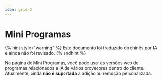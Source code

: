 ```yaml
---
icon: grid-2
---
```

# Mini Programas


{% hint style="warning" %}
Este documento foi traduzido do chinês por IA e ainda não foi revisado.
{% endhint %}




Na página de Mini Programas, você pode usar as versões web de programas relacionados a IA de vários provedores dentro do cliente. Atualmente, ainda **não é suportada** a adição ou remoção personalizada.